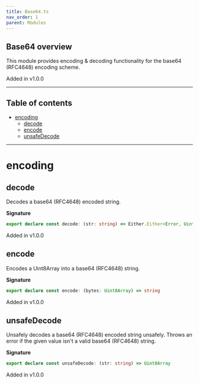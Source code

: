 ```yaml
---
title: Base64.ts
nav_order: 1
parent: Modules
---
```


## Base64 overview

This module provides encoding & decoding functionality for the base64 (RFC4648) encoding scheme.

Added in v1.0.0

---

<h2 class="text-delta">Table of contents</h2>

- [encoding](#encoding)
  - [decode](#decode)
  - [encode](#encode)
  - [unsafeDecode](#unsafedecode)

---

# encoding

## decode

Decodes a base64 (RFC4648) encoded string.

**Signature**

```ts
export declare const decode: (str: string) => Either.Either<Error, Uint8Array>
```

Added in v1.0.0

## encode

Encodes a Uint8Array into a base64 (RFC4648) string.

**Signature**

```ts
export declare const encode: (bytes: Uint8Array) => string
```

Added in v1.0.0

## unsafeDecode

Unsafely decodes a base64 (RFC4648) encoded string unsafely. Throws an error if the
given value isn't a valid base64 (RFC4648) string.

**Signature**

```ts
export declare const unsafeDecode: (str: string) => Uint8Array
```

Added in v1.0.0
